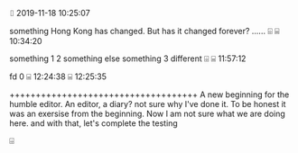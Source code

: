 ⌷   2019-11-18 10:25:07

something
Hong Kong has changed. But has it changed forever?
......
⌹
⌸               10:34:20

something 1
2 something else
something 3 different
⌹
⌸               11:57:12

fd
0
⌸               12:24:38
⌸               12:25:35

++++++++++++++++++++++++++++++++++++
A new beginning for the humble editor. An editor, a diary? not sure why I've done it. To be honest it was an exersise from the beginning. Now I am not sure what we are doing here.
and with that, let's complete the testing

⌹
